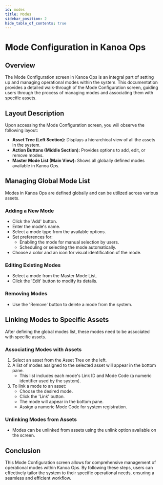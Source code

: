 ```yaml
---
id: modes
title: Modes
sidebar_position: 2
hide_table_of_contents: true
---
```


# Mode Configuration in Kanoa Ops

## Overview

The Mode Configuration screen in Kanoa Ops is an integral part of setting up and managing operational modes within the system. This documentation provides a detailed walk-through of the Mode Configuration screen, guiding users through the process of managing modes and associating them with specific assets.

## Layout Description

Upon accessing the Mode Configuration screen, you will observe the following layout:

- **Asset Tree (Left Section):** Displays a hierarchical view of all the assets in the system.
- **Action Buttons (Middle Section):** Provides options to add, edit, or remove modes.
- **Master Mode List (Main View):** Shows all globally defined modes available in Kanoa Ops.

## Managing Global Mode List

Modes in Kanoa Ops are defined globally and can be utilized across various assets.

### Adding a New Mode

- Click the 'Add' button.
- Enter the mode's name.
- Select a mode type from the available options.
- Set preferences for:
  - Enabling the mode for manual selection by users.
  - Scheduling or selecting the mode automatically.
- Choose a color and an icon for visual identification of the mode.

### Editing Existing Modes

- Select a mode from the Master Mode List.
- Click the 'Edit' button to modify its details.

### Removing Modes

- Use the 'Remove' button to delete a mode from the system.

## Linking Modes to Specific Assets

After defining the global modes list, these modes need to be associated with specific assets.

### Associating Modes with Assets

1. Select an asset from the Asset Tree on the left.
2. A list of modes assigned to the selected asset will appear in the bottom pane.
   - This list includes each mode's Link ID and Mode Code (a numeric identifier used by the system).
3. To link a mode to an asset:
   - Choose the desired mode.
   - Click the 'Link' button.
   - The mode will appear in the bottom pane.
   - Assign a numeric Mode Code for system registration.

### Unlinking Modes from Assets

- Modes can be unlinked from assets using the unlink option available on the screen.

## Conclusion

This Mode Configuration screen allows for comprehensive management of operational modes within Kanoa Ops. By following these steps, users can effectively tailor the system to their specific operational needs, ensuring a seamless and efficient workflow.


